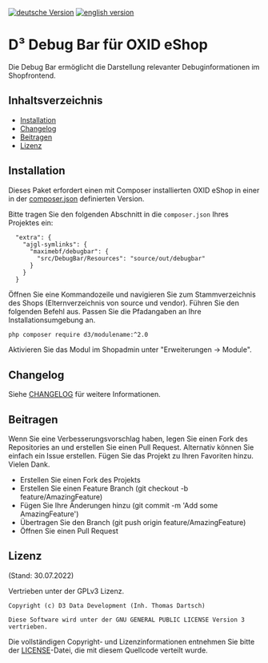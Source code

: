 [![deutsche Version](https://logos.oxidmodule.com/de2_xs.svg)](README.md)
[![english version](https://logos.oxidmodule.com/en2_xs.svg)](README.en.md)

# D³ Debug Bar für OXID eShop

Die Debug Bar ermöglicht die Darstellung relevanter Debuginformationen im Shopfrontend.

## Inhaltsverzeichnis

- [Installation](#installation)
- [Changelog](#changelog)
- [Beitragen](#beitragen)
- [Lizenz](#lizenz)

## Installation

Dieses Paket erfordert einen mit Composer installierten OXID eShop in einer in der [composer.json](composer.json) definierten Version.

Bitte tragen Sie den folgenden Abschnitt in die `composer.json` Ihres Projektes ein:

```
  "extra": {
    "ajgl-symlinks": {
      "maximebf/debugbar": {
        "src/DebugBar/Resources": "source/out/debugbar"
      }
    }
  }
```

Öffnen Sie eine Kommandozeile und navigieren Sie zum Stammverzeichnis des Shops (Elternverzeichnis von source und vendor). Führen Sie den folgenden Befehl aus. Passen Sie die Pfadangaben an Ihre Installationsumgebung an.


```bash
php composer require d3/modulename:^2.0
``` 

Aktivieren Sie das Modul im Shopadmin unter "Erweiterungen -> Module".

## Changelog

Siehe [CHANGELOG](CHANGELOG.md) für weitere Informationen.

## Beitragen

Wenn Sie eine Verbesserungsvorschlag haben, legen Sie einen Fork des Repositories an und erstellen Sie einen Pull Request. Alternativ können Sie einfach ein Issue erstellen. Fügen Sie das Projekt zu Ihren Favoriten hinzu. Vielen Dank.

- Erstellen Sie einen Fork des Projekts
- Erstellen Sie einen Feature Branch (git checkout -b feature/AmazingFeature)
- Fügen Sie Ihre Änderungen hinzu (git commit -m 'Add some AmazingFeature')
- Übertragen Sie den Branch (git push origin feature/AmazingFeature)
- Öffnen Sie einen Pull Request

## Lizenz
(Stand: 30.07.2022)

Vertrieben unter der GPLv3 Lizenz.

```
Copyright (c) D3 Data Development (Inh. Thomas Dartsch)

Diese Software wird unter der GNU GENERAL PUBLIC LICENSE Version 3 vertrieben.
```

Die vollständigen Copyright- und Lizenzinformationen entnehmen Sie bitte der [LICENSE](LICENSE.md)-Datei, die mit diesem Quellcode verteilt wurde.